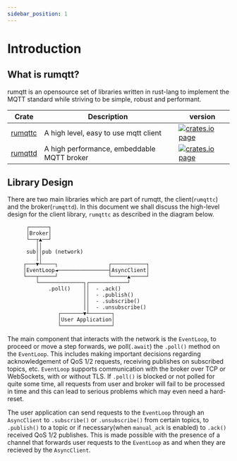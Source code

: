 ```yaml
---
sidebar_position: 1
---
```


# Introduction

## What is rumqtt?

rumqtt is an opensource set of libraries written in rust-lang to implement the MQTT standard while striving to be simple, robust and performant.

| Crate | Description | version |
| -- | -- | -- |
| [rumqttc](./category/rumqttc-client)| A high level, easy to use mqtt client | [![crates.io page](https://img.shields.io/crates/v/rumqttc.svg)](https://crates.io/crates/rumqttc) |
| [rumqttd](./category/rumqttd-broker) | A high performance, embeddable MQTT broker |[![crates.io page](https://img.shields.io/crates/v/rumqttd.svg)](https://crates.io/crates/rumqttd) |


## Library Design

There are two main libraries which are part of rumqtt, the client(`rumqttc`) and the broker(`rumqttd`). In this document we shall discuss the high-level design for the client library, `rumqttc` as described in the diagram below. 

```text
      ┌──────┐
      │Broker│
      └──┬▲──┘
         ││
      sub││pub (network)
         ││
     ┌───▼┴────┐                ┌───────────┐
     │EventLoop◄────────────────┤AsyncClient│
     └───┬─────┘                └─────▲─────┘
         └──────────────┐┌────────────┘
             .poll()    ││  - .ack()
                        ││  - .publish()
                        ││  - .subscribe()
                        ││  - .unsubscribe()
                ┌───────▼┴───────┐
                │User Application│
                └────────────────┘
```

The main component that interacts with the network is the `EventLoop`, to proceed or move a step forwards, we poll(`.await`) the `.poll()` method on the `EventLoop`. This includes making important decisions regarding acknowledgement of QoS 1/2 requests, receiving publishes on subscribed topics, etc. `EventLoop` supports communication with the broker over TCP or WebSockets, with or without TLS. If `.poll()` is blocked or not polled for quite some time, all requests from user and broker will fail to be processed in time and this can lead to serious problems which may even need a hard-reset.

The user application can send requests to the `EventLoop` through an `AsyncClient` to `.subscribe()` or `.unsubscribe()` from certain topics, to `.publish()` to a topic or if necessary(when `manual_ack` is enabled) to `.ack()` received QoS 1/2 publishes. This is made possible with the presence of a channel that forwards user requests to the `EventLoop` as and when they are recieved by the `AsyncClient`.